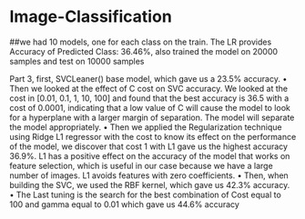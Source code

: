 # Image-Classification
##we had 10 models, one for each class on the train. The LR provides Accuracy of Predicted Class: 36.46%, also trained the model on 20000 samples and test on 10000 samples 


Part 3, first,  SVCLeaner() base model, which gave us a 23.5% accuracy.
•	Then we looked at the effect of C cost on SVC accuracy. We looked at the cost in [0.01, 0.1, 1, 10, 100] and found that the best accuracy is 36.5 with a cost of 0.0001, indicating that a low value of C will cause the model to look for a hyperplane with a larger margin of separation. The model will separate the model appropriately.
•	Then we applied the Regularization technique using Ridge L1 regressor with the cost to know its effect on the performance of the model, we discover that cost 1 with L1 gave us the highest accuracy 36.9%. L1 has a positive effect on the accuracy of the model that works on feature selection, which is useful in our case because we have a large number of images. L1 avoids features with zero coefficients.
•	Then, when building the SVC, we used the RBF kernel, which gave us 42.3% accuracy.
•	The Last tuning is the search for the best combination of Cost equal to 100 and gamma equal to 0.01 which gave us 44.6% accuracy 
